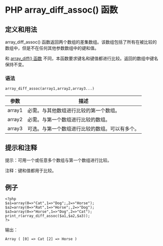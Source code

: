 # PHP array_diff_assoc() 函数



## 定义和用法

array_diff_assoc() 函数返回两个数组的差集数组。该数组包括了所有在被比较的数组中，但是不在任何其他参数数组中的键和值。

和 [array_diff() 函数](/php/func_array_diff.asp "PHP array_diff() 函数") 不同，本函数要求键名和键值都进行比较。返回的数组中键名保持不变。

### 语法

```
array_diff_assoc(array1,array2,array3...)
```

| 参数 | 描述 |
| --- | --- |
| array1 | 必需。与其他数组进行比较的第一个数组。 |
| array2 | 必需。与第一个数组进行比较的数组。 |
| array3 | 可选。与第一个数组进行比较的数组。可以有多个。 |

## 提示和注释

提示：可用一个或任意多个数组与第一个数组进行比较。

注释：键和值都用于比较。

## 例子

```
<?php
$a1=array(0=>"Cat",1=>"Dog";,2=>"Horse");
$a2=array(0=>"Rat",1=>"Horse";,2=>"Dog");
$a3=array(0=>"Horse",1=>"Dog",2=>"Cat");
print_r(array_diff_assoc($a1,$a2,$a3));
?>
```

输出：

```
Array ( [0] => Cat [2] => Horse )
```



